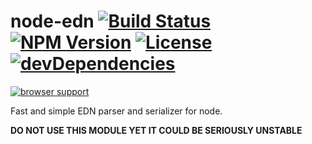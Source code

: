node-edn [![Build Status](http://img.shields.io/travis/roughculture/node-edn.svg?style=flat)](https://travis-ci.org/roughculture/node-edn) [![NPM Version](http://img.shields.io/npm/v/edn.svg?style=flat)](https://npmjs.org/package/node-edn) [![License](http://img.shields.io/npm/l/edn.svg?style=flat)](https://github.com/roughculture/node-edn/blob/master/LICENSE) [![devDependencies](http://img.shields.io/david/dev/roughculture/node-edn.svg?style=flat)](https://npmjs.org/package/node-edn)
========

[![browser support](https://ci.testling.com/roughculture/node-edn.png)](https://ci.testling.com/roughculture/node-edn)

Fast and simple EDN parser and serializer for node.

**DO NOT USE THIS MODULE YET IT COULD BE SERIOUSLY UNSTABLE**
